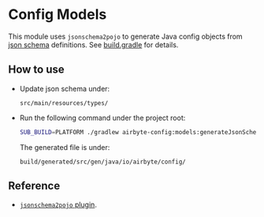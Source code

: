 # Config Models

This module uses `jsonschema2pojo` to generate Java config objects from [json schema](https://json-schema.org/) definitions. See [build.gradle](./build.gradle) for details.

## How to use
- Update json schema under:
  ```
  src/main/resources/types/
  ```
- Run the following command under the project root:
  ```sh
  SUB_BUILD=PLATFORM ./gradlew airbyte-config:models:generateJsonSchema2Pojo
  ```
  The generated file is under:
  ```
  build/generated/src/gen/java/io/airbyte/config/
  ```

## Reference
- [`jsonschema2pojo` plugin](https://github.com/joelittlejohn/jsonschema2pojo/tree/master/jsonschema2pojo-gradle-plugin).
